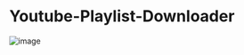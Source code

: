 # Youtube-Playlist-Downloader

![image](https://github.com/user-attachments/assets/560bf124-7ac4-4ad5-a91f-95131b1df285)
